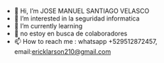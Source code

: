 - 👋 Hi, I’m JOSE MANUEL SANTIAGO VELASCO
- 👀 I’m interested in  la seguridad informatica
- 🌱 I’m currently learning  
- 💞️  no estoy en busca de colaboradores 
- 📫 How to reach me : whatsapp +529512872457, email:ericklarson210@gmail.com
<!---
SANTIAGOVELASCOJOSEMANUEL/SANTIAGOVELASCOJOSEMANUEL is a ✨ special ✨ repository because its `README.md` (this file) appears on your GitHub profile.
You can click the Preview link to take a look at your changes.
--->


